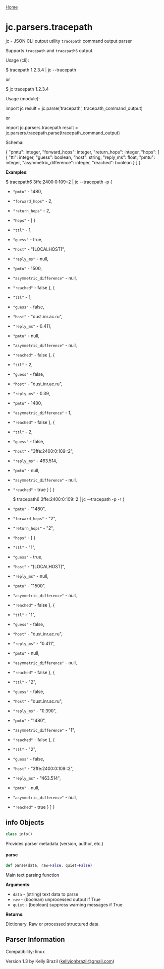 [Home](https://kellyjonbrazil.github.io/jc/)
<a id="jc.parsers.tracepath"></a>

# jc.parsers.tracepath

jc - JSON CLI output utility `tracepath` command output parser

Supports `tracepath` and `tracepath6` output.

Usage (cli):

$ tracepath 1.2.3.4 | jc --tracepath

or

$ jc tracepath 1.2.3.4

Usage (module):

import jc
result = jc.parse('tracepath', tracepath_command_output)

or

import jc.parsers.tracepath
result = jc.parsers.tracepath.parse(tracepath_command_output)

Schema:

{
"pmtu":                       integer,
"forward_hops":               integer,
"return_hops":                integer,
"hops": [
{
"ttl":                    integer,
"guess":                  boolean,
"host":                   string,
"reply_ms":               float,
"pmtu":                   integer,
"asymmetric_difference":  integer,
"reached":                boolean
}
]
}

**Examples**:

  
  $ tracepath6 3ffe:2400:0:109::2 | jc --tracepath -p
  {
- `"pmtu"` - 1480,
- `"forward_hops"` - 2,
- `"return_hops"` - 2,
- `"hops"` - [
  {
- `"ttl"` - 1,
- `"guess"` - true,
- `"host"` - "[LOCALHOST]",
- `"reply_ms"` - null,
- `"pmtu"` - 1500,
- `"asymmetric_difference"` - null,
- `"reached"` - false
  },
  {
- `"ttl"` - 1,
- `"guess"` - false,
- `"host"` - "dust.inr.ac.ru",
- `"reply_ms"` - 0.411,
- `"pmtu"` - null,
- `"asymmetric_difference"` - null,
- `"reached"` - false
  },
  {
- `"ttl"` - 2,
- `"guess"` - false,
- `"host"` - "dust.inr.ac.ru",
- `"reply_ms"` - 0.39,
- `"pmtu"` - 1480,
- `"asymmetric_difference"` - 1,
- `"reached"` - false
  },
  {
- `"ttl"` - 2,
- `"guess"` - false,
- `"host"` - "3ffe:2400:0:109::2",
- `"reply_ms"` - 463.514,
- `"pmtu"` - null,
- `"asymmetric_difference"` - null,
- `"reached"` - true
  }
  ]
  }
  
  $ tracepath6 3ffe:2400:0:109::2 | jc --tracepath -p -r
  {
- `"pmtu"` - "1480",
- `"forward_hops"` - "2",
- `"return_hops"` - "2",
- `"hops"` - [
  {
- `"ttl"` - "1",
- `"guess"` - true,
- `"host"` - "[LOCALHOST]",
- `"reply_ms"` - null,
- `"pmtu"` - "1500",
- `"asymmetric_difference"` - null,
- `"reached"` - false
  },
  {
- `"ttl"` - "1",
- `"guess"` - false,
- `"host"` - "dust.inr.ac.ru",
- `"reply_ms"` - "0.411",
- `"pmtu"` - null,
- `"asymmetric_difference"` - null,
- `"reached"` - false
  },
  {
- `"ttl"` - "2",
- `"guess"` - false,
- `"host"` - "dust.inr.ac.ru",
- `"reply_ms"` - "0.390",
- `"pmtu"` - "1480",
- `"asymmetric_difference"` - "1",
- `"reached"` - false
  },
  {
- `"ttl"` - "2",
- `"guess"` - false,
- `"host"` - "3ffe:2400:0:109::2",
- `"reply_ms"` - "463.514",
- `"pmtu"` - null,
- `"asymmetric_difference"` - null,
- `"reached"` - true
  }
  ]
  }

<a id="jc.parsers.tracepath.info"></a>

## info Objects

```python
class info()
```

Provides parser metadata (version, author, etc.)

<a id="jc.parsers.tracepath.parse"></a>

#### parse

```python
def parse(data, raw=False, quiet=False)
```

Main text parsing function

**Arguments**:

  
- `data` - (string)  text data to parse
- `raw` - (boolean) unprocessed output if True
- `quiet` - (boolean) suppress warning messages if True
  

**Returns**:

  
  Dictionary. Raw or processed structured data.

## Parser Information
Compatibility:  linux

Version 1.3 by Kelly Brazil (kellyjonbrazil@gmail.com)
